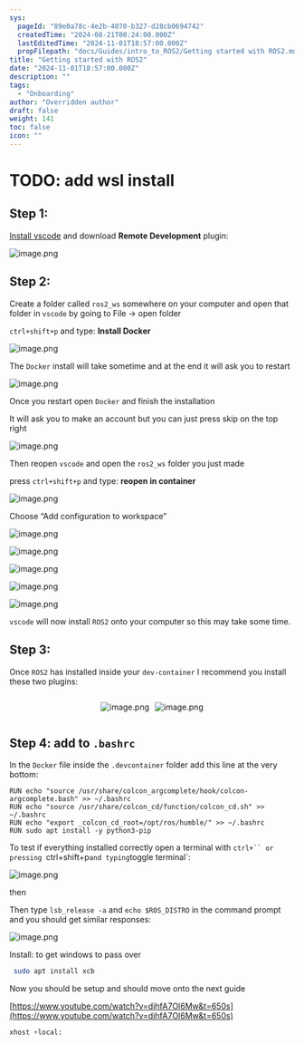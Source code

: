 ```yaml
---
sys:
  pageId: "89e0a78c-4e2b-4070-b327-d28cb0694742"
  createdTime: "2024-08-21T00:24:00.000Z"
  lastEditedTime: "2024-11-01T18:57:00.000Z"
  propFilepath: "docs/Guides/intro_to_ROS2/Getting started with ROS2.md"
title: "Getting started with ROS2"
date: "2024-11-01T18:57:00.000Z"
description: ""
tags:
  - "Onboarding"
author: "Overridden author"
draft: false
weight: 141
toc: false
icon: ""
---
```


# TODO: add wsl install

## Step 1:

[Install vscode](https://code.visualstudio.com/download) and download **Remote Development** plugin:

![image.png](https://prod-files-secure.s3.us-west-2.amazonaws.com/d518164a-d88e-44d1-a4ee-3adb3bd8bce0/efb52993-1881-4a40-b95e-6f020334f022/image.png?X-Amz-Algorithm=AWS4-HMAC-SHA256&X-Amz-Content-Sha256=UNSIGNED-PAYLOAD&X-Amz-Credential=ASIAZI2LB466W27RSUZG%2F20250430%2Fus-west-2%2Fs3%2Faws4_request&X-Amz-Date=20250430T220806Z&X-Amz-Expires=3600&X-Amz-Security-Token=IQoJb3JpZ2luX2VjEBYaCXVzLXdlc3QtMiJHMEUCICHVmdsWmSeFsqTJjwo2oTzajR%2BCIK0YxioyH32W9sUNAiEAoJy8hv9UhHUIplSj1irpb%2B30ykra8myoPF10l%2Fqp4DYqiAQIr%2F%2F%2F%2F%2F%2F%2F%2F%2F%2F%2FARAAGgw2Mzc0MjMxODM4MDUiDDRrKDvWZzow8LNwiircAx0WyevN4AMLC1H2AZFLZHaMLl1Jd%2Bijz%2FRgG%2FYtaYulJAaH1pgbtJ2w2YGXznX9PptFxYetQWQN6X9ReZZQ4Jk5Rl7A6nphEERdYqk%2B0RaU9TNGDp3KAFSvnO1iXDreluk9g68rtvHXGEO4jcwOyUms8xiAXOAj58bv9W715%2BEoq6w3gJYaArrky9jKBWR35%2BgRRZST9Bgx80tr1UggWhWQXfwErNXNT0%2B0ym%2FkT2bszyfcAgULEStlBL0dTUWC8iUUUfidLkbEfpQ5hgkVqnJelVaKigNOmp9gX5Rh8sUgf8SQGVaLyKOLdguk5T6pNLN%2BgvIKkH%2BNRSpwC9hrMndDTezGqbdOLRiSXIvxHr%2Fe12wU%2BTLdvKI1%2BTFS%2Frk9QamPqI8e4LA1GpSKAtLcSLqU712TKq1r0ggEKYUfaHHSpBz8VMOL17XrO2nzqrC3BH%2FbpUYwN%2FY0aerjbw0%2BI%2FXt2ACXgQkrQwpfxLtww5Jknzx9332PbZ4BijpVu3iDT5JwEKgbn9qFMPaczSSOFU3bRTmpdsKNb4xmzLH1JPf5HIXJ6TDyQ3%2FQylVwuypMa4bvIUdEH8ym7B87jY70ISO5UuiI1guzq%2F%2Bf%2BT8vciOPvLYitxbKglCuc1d0MKqvysAGOqUBYpFv9GqoH%2Bz6tFJdW8ZFVOZTbgxVC3tlr8zj5pMv5%2FcDSjZ4u2F5pDnDzuFRNutAAWq5BL%2FDoH8ONoseaku4gPt1l95cTQcvCaTTqorhjANFPa8kJcDjYChW6lSaIPOvBwA%2BWCrY%2B9dujz0yDsPxZ2Zf%2B9%2F0T2Px3ZTjtgSYj7khr9WADLfONNbAwSa7pvus1iXbbWqAwx%2BwfY8o3tA%2FL9uuJ1D9&X-Amz-Signature=2767f9c39e480f2ce72ae97a30565e99d38671c8260e1feae8dd63284a7a5163&X-Amz-SignedHeaders=host&x-id=GetObject)

## Step 2:

Create a folder called `ros2_ws` somewhere on your computer and open that folder in `vscode` by going to File → open folder 

`ctrl+shift+p` and type: **Install Docker**

![image.png](https://prod-files-secure.s3.us-west-2.amazonaws.com/d518164a-d88e-44d1-a4ee-3adb3bd8bce0/2269dc0e-1cd5-47ff-bceb-c04ad9b2eab0/image.png?X-Amz-Algorithm=AWS4-HMAC-SHA256&X-Amz-Content-Sha256=UNSIGNED-PAYLOAD&X-Amz-Credential=ASIAZI2LB466W27RSUZG%2F20250430%2Fus-west-2%2Fs3%2Faws4_request&X-Amz-Date=20250430T220806Z&X-Amz-Expires=3600&X-Amz-Security-Token=IQoJb3JpZ2luX2VjEBYaCXVzLXdlc3QtMiJHMEUCICHVmdsWmSeFsqTJjwo2oTzajR%2BCIK0YxioyH32W9sUNAiEAoJy8hv9UhHUIplSj1irpb%2B30ykra8myoPF10l%2Fqp4DYqiAQIr%2F%2F%2F%2F%2F%2F%2F%2F%2F%2F%2FARAAGgw2Mzc0MjMxODM4MDUiDDRrKDvWZzow8LNwiircAx0WyevN4AMLC1H2AZFLZHaMLl1Jd%2Bijz%2FRgG%2FYtaYulJAaH1pgbtJ2w2YGXznX9PptFxYetQWQN6X9ReZZQ4Jk5Rl7A6nphEERdYqk%2B0RaU9TNGDp3KAFSvnO1iXDreluk9g68rtvHXGEO4jcwOyUms8xiAXOAj58bv9W715%2BEoq6w3gJYaArrky9jKBWR35%2BgRRZST9Bgx80tr1UggWhWQXfwErNXNT0%2B0ym%2FkT2bszyfcAgULEStlBL0dTUWC8iUUUfidLkbEfpQ5hgkVqnJelVaKigNOmp9gX5Rh8sUgf8SQGVaLyKOLdguk5T6pNLN%2BgvIKkH%2BNRSpwC9hrMndDTezGqbdOLRiSXIvxHr%2Fe12wU%2BTLdvKI1%2BTFS%2Frk9QamPqI8e4LA1GpSKAtLcSLqU712TKq1r0ggEKYUfaHHSpBz8VMOL17XrO2nzqrC3BH%2FbpUYwN%2FY0aerjbw0%2BI%2FXt2ACXgQkrQwpfxLtww5Jknzx9332PbZ4BijpVu3iDT5JwEKgbn9qFMPaczSSOFU3bRTmpdsKNb4xmzLH1JPf5HIXJ6TDyQ3%2FQylVwuypMa4bvIUdEH8ym7B87jY70ISO5UuiI1guzq%2F%2Bf%2BT8vciOPvLYitxbKglCuc1d0MKqvysAGOqUBYpFv9GqoH%2Bz6tFJdW8ZFVOZTbgxVC3tlr8zj5pMv5%2FcDSjZ4u2F5pDnDzuFRNutAAWq5BL%2FDoH8ONoseaku4gPt1l95cTQcvCaTTqorhjANFPa8kJcDjYChW6lSaIPOvBwA%2BWCrY%2B9dujz0yDsPxZ2Zf%2B9%2F0T2Px3ZTjtgSYj7khr9WADLfONNbAwSa7pvus1iXbbWqAwx%2BwfY8o3tA%2FL9uuJ1D9&X-Amz-Signature=6c8b4b6b016eda883690e94590f3003baf83e30a810ff7a997008280cc8ee23c&X-Amz-SignedHeaders=host&x-id=GetObject)

The `Docker` install will take sometime and at the end it will ask you to restart

![image.png](https://prod-files-secure.s3.us-west-2.amazonaws.com/d518164a-d88e-44d1-a4ee-3adb3bd8bce0/ed233f78-be33-4b1f-b89c-9c346c0e961e/image.png?X-Amz-Algorithm=AWS4-HMAC-SHA256&X-Amz-Content-Sha256=UNSIGNED-PAYLOAD&X-Amz-Credential=ASIAZI2LB466W27RSUZG%2F20250430%2Fus-west-2%2Fs3%2Faws4_request&X-Amz-Date=20250430T220806Z&X-Amz-Expires=3600&X-Amz-Security-Token=IQoJb3JpZ2luX2VjEBYaCXVzLXdlc3QtMiJHMEUCICHVmdsWmSeFsqTJjwo2oTzajR%2BCIK0YxioyH32W9sUNAiEAoJy8hv9UhHUIplSj1irpb%2B30ykra8myoPF10l%2Fqp4DYqiAQIr%2F%2F%2F%2F%2F%2F%2F%2F%2F%2F%2FARAAGgw2Mzc0MjMxODM4MDUiDDRrKDvWZzow8LNwiircAx0WyevN4AMLC1H2AZFLZHaMLl1Jd%2Bijz%2FRgG%2FYtaYulJAaH1pgbtJ2w2YGXznX9PptFxYetQWQN6X9ReZZQ4Jk5Rl7A6nphEERdYqk%2B0RaU9TNGDp3KAFSvnO1iXDreluk9g68rtvHXGEO4jcwOyUms8xiAXOAj58bv9W715%2BEoq6w3gJYaArrky9jKBWR35%2BgRRZST9Bgx80tr1UggWhWQXfwErNXNT0%2B0ym%2FkT2bszyfcAgULEStlBL0dTUWC8iUUUfidLkbEfpQ5hgkVqnJelVaKigNOmp9gX5Rh8sUgf8SQGVaLyKOLdguk5T6pNLN%2BgvIKkH%2BNRSpwC9hrMndDTezGqbdOLRiSXIvxHr%2Fe12wU%2BTLdvKI1%2BTFS%2Frk9QamPqI8e4LA1GpSKAtLcSLqU712TKq1r0ggEKYUfaHHSpBz8VMOL17XrO2nzqrC3BH%2FbpUYwN%2FY0aerjbw0%2BI%2FXt2ACXgQkrQwpfxLtww5Jknzx9332PbZ4BijpVu3iDT5JwEKgbn9qFMPaczSSOFU3bRTmpdsKNb4xmzLH1JPf5HIXJ6TDyQ3%2FQylVwuypMa4bvIUdEH8ym7B87jY70ISO5UuiI1guzq%2F%2Bf%2BT8vciOPvLYitxbKglCuc1d0MKqvysAGOqUBYpFv9GqoH%2Bz6tFJdW8ZFVOZTbgxVC3tlr8zj5pMv5%2FcDSjZ4u2F5pDnDzuFRNutAAWq5BL%2FDoH8ONoseaku4gPt1l95cTQcvCaTTqorhjANFPa8kJcDjYChW6lSaIPOvBwA%2BWCrY%2B9dujz0yDsPxZ2Zf%2B9%2F0T2Px3ZTjtgSYj7khr9WADLfONNbAwSa7pvus1iXbbWqAwx%2BwfY8o3tA%2FL9uuJ1D9&X-Amz-Signature=228ed117fb92ef5b5cd1880f3370a83f108445228b9a9b463b9ce55895e368e5&X-Amz-SignedHeaders=host&x-id=GetObject)

Once you restart open `Docker` and finish the installation

It will ask you to make an account but you can just press skip on the top right

![image.png](https://prod-files-secure.s3.us-west-2.amazonaws.com/d518164a-d88e-44d1-a4ee-3adb3bd8bce0/21010ad9-1659-4fd9-9f59-9932a09b2a3d/image.png?X-Amz-Algorithm=AWS4-HMAC-SHA256&X-Amz-Content-Sha256=UNSIGNED-PAYLOAD&X-Amz-Credential=ASIAZI2LB466W27RSUZG%2F20250430%2Fus-west-2%2Fs3%2Faws4_request&X-Amz-Date=20250430T220806Z&X-Amz-Expires=3600&X-Amz-Security-Token=IQoJb3JpZ2luX2VjEBYaCXVzLXdlc3QtMiJHMEUCICHVmdsWmSeFsqTJjwo2oTzajR%2BCIK0YxioyH32W9sUNAiEAoJy8hv9UhHUIplSj1irpb%2B30ykra8myoPF10l%2Fqp4DYqiAQIr%2F%2F%2F%2F%2F%2F%2F%2F%2F%2F%2FARAAGgw2Mzc0MjMxODM4MDUiDDRrKDvWZzow8LNwiircAx0WyevN4AMLC1H2AZFLZHaMLl1Jd%2Bijz%2FRgG%2FYtaYulJAaH1pgbtJ2w2YGXznX9PptFxYetQWQN6X9ReZZQ4Jk5Rl7A6nphEERdYqk%2B0RaU9TNGDp3KAFSvnO1iXDreluk9g68rtvHXGEO4jcwOyUms8xiAXOAj58bv9W715%2BEoq6w3gJYaArrky9jKBWR35%2BgRRZST9Bgx80tr1UggWhWQXfwErNXNT0%2B0ym%2FkT2bszyfcAgULEStlBL0dTUWC8iUUUfidLkbEfpQ5hgkVqnJelVaKigNOmp9gX5Rh8sUgf8SQGVaLyKOLdguk5T6pNLN%2BgvIKkH%2BNRSpwC9hrMndDTezGqbdOLRiSXIvxHr%2Fe12wU%2BTLdvKI1%2BTFS%2Frk9QamPqI8e4LA1GpSKAtLcSLqU712TKq1r0ggEKYUfaHHSpBz8VMOL17XrO2nzqrC3BH%2FbpUYwN%2FY0aerjbw0%2BI%2FXt2ACXgQkrQwpfxLtww5Jknzx9332PbZ4BijpVu3iDT5JwEKgbn9qFMPaczSSOFU3bRTmpdsKNb4xmzLH1JPf5HIXJ6TDyQ3%2FQylVwuypMa4bvIUdEH8ym7B87jY70ISO5UuiI1guzq%2F%2Bf%2BT8vciOPvLYitxbKglCuc1d0MKqvysAGOqUBYpFv9GqoH%2Bz6tFJdW8ZFVOZTbgxVC3tlr8zj5pMv5%2FcDSjZ4u2F5pDnDzuFRNutAAWq5BL%2FDoH8ONoseaku4gPt1l95cTQcvCaTTqorhjANFPa8kJcDjYChW6lSaIPOvBwA%2BWCrY%2B9dujz0yDsPxZ2Zf%2B9%2F0T2Px3ZTjtgSYj7khr9WADLfONNbAwSa7pvus1iXbbWqAwx%2BwfY8o3tA%2FL9uuJ1D9&X-Amz-Signature=c7b97bbb0692114abf37d33e81fa472daa7ddc3fe79d6109d46894a5bdf83887&X-Amz-SignedHeaders=host&x-id=GetObject)

Then reopen `vscode` and open the `ros2_ws` folder you just made

press `ctrl+shift+p` and type: **reopen in container**

![image.png](https://prod-files-secure.s3.us-west-2.amazonaws.com/d518164a-d88e-44d1-a4ee-3adb3bd8bce0/4e93b8c2-41ad-488c-8095-c74205196118/image.png?X-Amz-Algorithm=AWS4-HMAC-SHA256&X-Amz-Content-Sha256=UNSIGNED-PAYLOAD&X-Amz-Credential=ASIAZI2LB466W27RSUZG%2F20250430%2Fus-west-2%2Fs3%2Faws4_request&X-Amz-Date=20250430T220806Z&X-Amz-Expires=3600&X-Amz-Security-Token=IQoJb3JpZ2luX2VjEBYaCXVzLXdlc3QtMiJHMEUCICHVmdsWmSeFsqTJjwo2oTzajR%2BCIK0YxioyH32W9sUNAiEAoJy8hv9UhHUIplSj1irpb%2B30ykra8myoPF10l%2Fqp4DYqiAQIr%2F%2F%2F%2F%2F%2F%2F%2F%2F%2F%2FARAAGgw2Mzc0MjMxODM4MDUiDDRrKDvWZzow8LNwiircAx0WyevN4AMLC1H2AZFLZHaMLl1Jd%2Bijz%2FRgG%2FYtaYulJAaH1pgbtJ2w2YGXznX9PptFxYetQWQN6X9ReZZQ4Jk5Rl7A6nphEERdYqk%2B0RaU9TNGDp3KAFSvnO1iXDreluk9g68rtvHXGEO4jcwOyUms8xiAXOAj58bv9W715%2BEoq6w3gJYaArrky9jKBWR35%2BgRRZST9Bgx80tr1UggWhWQXfwErNXNT0%2B0ym%2FkT2bszyfcAgULEStlBL0dTUWC8iUUUfidLkbEfpQ5hgkVqnJelVaKigNOmp9gX5Rh8sUgf8SQGVaLyKOLdguk5T6pNLN%2BgvIKkH%2BNRSpwC9hrMndDTezGqbdOLRiSXIvxHr%2Fe12wU%2BTLdvKI1%2BTFS%2Frk9QamPqI8e4LA1GpSKAtLcSLqU712TKq1r0ggEKYUfaHHSpBz8VMOL17XrO2nzqrC3BH%2FbpUYwN%2FY0aerjbw0%2BI%2FXt2ACXgQkrQwpfxLtww5Jknzx9332PbZ4BijpVu3iDT5JwEKgbn9qFMPaczSSOFU3bRTmpdsKNb4xmzLH1JPf5HIXJ6TDyQ3%2FQylVwuypMa4bvIUdEH8ym7B87jY70ISO5UuiI1guzq%2F%2Bf%2BT8vciOPvLYitxbKglCuc1d0MKqvysAGOqUBYpFv9GqoH%2Bz6tFJdW8ZFVOZTbgxVC3tlr8zj5pMv5%2FcDSjZ4u2F5pDnDzuFRNutAAWq5BL%2FDoH8ONoseaku4gPt1l95cTQcvCaTTqorhjANFPa8kJcDjYChW6lSaIPOvBwA%2BWCrY%2B9dujz0yDsPxZ2Zf%2B9%2F0T2Px3ZTjtgSYj7khr9WADLfONNbAwSa7pvus1iXbbWqAwx%2BwfY8o3tA%2FL9uuJ1D9&X-Amz-Signature=f09a031d86274c162889b18505f67db800c06495d9d781e460414071cc9a86e8&X-Amz-SignedHeaders=host&x-id=GetObject)

Choose “Add configuration to workspace”

![image.png](https://prod-files-secure.s3.us-west-2.amazonaws.com/d518164a-d88e-44d1-a4ee-3adb3bd8bce0/9560b282-5060-4989-ba37-97e7b2c22476/image.png?X-Amz-Algorithm=AWS4-HMAC-SHA256&X-Amz-Content-Sha256=UNSIGNED-PAYLOAD&X-Amz-Credential=ASIAZI2LB466W27RSUZG%2F20250430%2Fus-west-2%2Fs3%2Faws4_request&X-Amz-Date=20250430T220806Z&X-Amz-Expires=3600&X-Amz-Security-Token=IQoJb3JpZ2luX2VjEBYaCXVzLXdlc3QtMiJHMEUCICHVmdsWmSeFsqTJjwo2oTzajR%2BCIK0YxioyH32W9sUNAiEAoJy8hv9UhHUIplSj1irpb%2B30ykra8myoPF10l%2Fqp4DYqiAQIr%2F%2F%2F%2F%2F%2F%2F%2F%2F%2F%2FARAAGgw2Mzc0MjMxODM4MDUiDDRrKDvWZzow8LNwiircAx0WyevN4AMLC1H2AZFLZHaMLl1Jd%2Bijz%2FRgG%2FYtaYulJAaH1pgbtJ2w2YGXznX9PptFxYetQWQN6X9ReZZQ4Jk5Rl7A6nphEERdYqk%2B0RaU9TNGDp3KAFSvnO1iXDreluk9g68rtvHXGEO4jcwOyUms8xiAXOAj58bv9W715%2BEoq6w3gJYaArrky9jKBWR35%2BgRRZST9Bgx80tr1UggWhWQXfwErNXNT0%2B0ym%2FkT2bszyfcAgULEStlBL0dTUWC8iUUUfidLkbEfpQ5hgkVqnJelVaKigNOmp9gX5Rh8sUgf8SQGVaLyKOLdguk5T6pNLN%2BgvIKkH%2BNRSpwC9hrMndDTezGqbdOLRiSXIvxHr%2Fe12wU%2BTLdvKI1%2BTFS%2Frk9QamPqI8e4LA1GpSKAtLcSLqU712TKq1r0ggEKYUfaHHSpBz8VMOL17XrO2nzqrC3BH%2FbpUYwN%2FY0aerjbw0%2BI%2FXt2ACXgQkrQwpfxLtww5Jknzx9332PbZ4BijpVu3iDT5JwEKgbn9qFMPaczSSOFU3bRTmpdsKNb4xmzLH1JPf5HIXJ6TDyQ3%2FQylVwuypMa4bvIUdEH8ym7B87jY70ISO5UuiI1guzq%2F%2Bf%2BT8vciOPvLYitxbKglCuc1d0MKqvysAGOqUBYpFv9GqoH%2Bz6tFJdW8ZFVOZTbgxVC3tlr8zj5pMv5%2FcDSjZ4u2F5pDnDzuFRNutAAWq5BL%2FDoH8ONoseaku4gPt1l95cTQcvCaTTqorhjANFPa8kJcDjYChW6lSaIPOvBwA%2BWCrY%2B9dujz0yDsPxZ2Zf%2B9%2F0T2Px3ZTjtgSYj7khr9WADLfONNbAwSa7pvus1iXbbWqAwx%2BwfY8o3tA%2FL9uuJ1D9&X-Amz-Signature=71ec04e82ce9d55a7577f48eaae6b7650323ccd2f142570937baa62d79090222&X-Amz-SignedHeaders=host&x-id=GetObject)

![image.png](https://prod-files-secure.s3.us-west-2.amazonaws.com/d518164a-d88e-44d1-a4ee-3adb3bd8bce0/2ee63f81-886b-48e8-a553-dc6e5eac99e4/image.png?X-Amz-Algorithm=AWS4-HMAC-SHA256&X-Amz-Content-Sha256=UNSIGNED-PAYLOAD&X-Amz-Credential=ASIAZI2LB466W27RSUZG%2F20250430%2Fus-west-2%2Fs3%2Faws4_request&X-Amz-Date=20250430T220806Z&X-Amz-Expires=3600&X-Amz-Security-Token=IQoJb3JpZ2luX2VjEBYaCXVzLXdlc3QtMiJHMEUCICHVmdsWmSeFsqTJjwo2oTzajR%2BCIK0YxioyH32W9sUNAiEAoJy8hv9UhHUIplSj1irpb%2B30ykra8myoPF10l%2Fqp4DYqiAQIr%2F%2F%2F%2F%2F%2F%2F%2F%2F%2F%2FARAAGgw2Mzc0MjMxODM4MDUiDDRrKDvWZzow8LNwiircAx0WyevN4AMLC1H2AZFLZHaMLl1Jd%2Bijz%2FRgG%2FYtaYulJAaH1pgbtJ2w2YGXznX9PptFxYetQWQN6X9ReZZQ4Jk5Rl7A6nphEERdYqk%2B0RaU9TNGDp3KAFSvnO1iXDreluk9g68rtvHXGEO4jcwOyUms8xiAXOAj58bv9W715%2BEoq6w3gJYaArrky9jKBWR35%2BgRRZST9Bgx80tr1UggWhWQXfwErNXNT0%2B0ym%2FkT2bszyfcAgULEStlBL0dTUWC8iUUUfidLkbEfpQ5hgkVqnJelVaKigNOmp9gX5Rh8sUgf8SQGVaLyKOLdguk5T6pNLN%2BgvIKkH%2BNRSpwC9hrMndDTezGqbdOLRiSXIvxHr%2Fe12wU%2BTLdvKI1%2BTFS%2Frk9QamPqI8e4LA1GpSKAtLcSLqU712TKq1r0ggEKYUfaHHSpBz8VMOL17XrO2nzqrC3BH%2FbpUYwN%2FY0aerjbw0%2BI%2FXt2ACXgQkrQwpfxLtww5Jknzx9332PbZ4BijpVu3iDT5JwEKgbn9qFMPaczSSOFU3bRTmpdsKNb4xmzLH1JPf5HIXJ6TDyQ3%2FQylVwuypMa4bvIUdEH8ym7B87jY70ISO5UuiI1guzq%2F%2Bf%2BT8vciOPvLYitxbKglCuc1d0MKqvysAGOqUBYpFv9GqoH%2Bz6tFJdW8ZFVOZTbgxVC3tlr8zj5pMv5%2FcDSjZ4u2F5pDnDzuFRNutAAWq5BL%2FDoH8ONoseaku4gPt1l95cTQcvCaTTqorhjANFPa8kJcDjYChW6lSaIPOvBwA%2BWCrY%2B9dujz0yDsPxZ2Zf%2B9%2F0T2Px3ZTjtgSYj7khr9WADLfONNbAwSa7pvus1iXbbWqAwx%2BwfY8o3tA%2FL9uuJ1D9&X-Amz-Signature=54d7379cef2263cd7cd909a3dae96ea6129a23060567809fd05d467d93ce46a9&X-Amz-SignedHeaders=host&x-id=GetObject)

![image.png](https://prod-files-secure.s3.us-west-2.amazonaws.com/d518164a-d88e-44d1-a4ee-3adb3bd8bce0/ae1580b2-b048-407e-aed9-b584224a7a04/image.png?X-Amz-Algorithm=AWS4-HMAC-SHA256&X-Amz-Content-Sha256=UNSIGNED-PAYLOAD&X-Amz-Credential=ASIAZI2LB466W27RSUZG%2F20250430%2Fus-west-2%2Fs3%2Faws4_request&X-Amz-Date=20250430T220806Z&X-Amz-Expires=3600&X-Amz-Security-Token=IQoJb3JpZ2luX2VjEBYaCXVzLXdlc3QtMiJHMEUCICHVmdsWmSeFsqTJjwo2oTzajR%2BCIK0YxioyH32W9sUNAiEAoJy8hv9UhHUIplSj1irpb%2B30ykra8myoPF10l%2Fqp4DYqiAQIr%2F%2F%2F%2F%2F%2F%2F%2F%2F%2F%2FARAAGgw2Mzc0MjMxODM4MDUiDDRrKDvWZzow8LNwiircAx0WyevN4AMLC1H2AZFLZHaMLl1Jd%2Bijz%2FRgG%2FYtaYulJAaH1pgbtJ2w2YGXznX9PptFxYetQWQN6X9ReZZQ4Jk5Rl7A6nphEERdYqk%2B0RaU9TNGDp3KAFSvnO1iXDreluk9g68rtvHXGEO4jcwOyUms8xiAXOAj58bv9W715%2BEoq6w3gJYaArrky9jKBWR35%2BgRRZST9Bgx80tr1UggWhWQXfwErNXNT0%2B0ym%2FkT2bszyfcAgULEStlBL0dTUWC8iUUUfidLkbEfpQ5hgkVqnJelVaKigNOmp9gX5Rh8sUgf8SQGVaLyKOLdguk5T6pNLN%2BgvIKkH%2BNRSpwC9hrMndDTezGqbdOLRiSXIvxHr%2Fe12wU%2BTLdvKI1%2BTFS%2Frk9QamPqI8e4LA1GpSKAtLcSLqU712TKq1r0ggEKYUfaHHSpBz8VMOL17XrO2nzqrC3BH%2FbpUYwN%2FY0aerjbw0%2BI%2FXt2ACXgQkrQwpfxLtww5Jknzx9332PbZ4BijpVu3iDT5JwEKgbn9qFMPaczSSOFU3bRTmpdsKNb4xmzLH1JPf5HIXJ6TDyQ3%2FQylVwuypMa4bvIUdEH8ym7B87jY70ISO5UuiI1guzq%2F%2Bf%2BT8vciOPvLYitxbKglCuc1d0MKqvysAGOqUBYpFv9GqoH%2Bz6tFJdW8ZFVOZTbgxVC3tlr8zj5pMv5%2FcDSjZ4u2F5pDnDzuFRNutAAWq5BL%2FDoH8ONoseaku4gPt1l95cTQcvCaTTqorhjANFPa8kJcDjYChW6lSaIPOvBwA%2BWCrY%2B9dujz0yDsPxZ2Zf%2B9%2F0T2Px3ZTjtgSYj7khr9WADLfONNbAwSa7pvus1iXbbWqAwx%2BwfY8o3tA%2FL9uuJ1D9&X-Amz-Signature=b4db304be6bb3aaa878ebd02400a8bc892491d3b3570f6be1d5fb4b765d68d7c&X-Amz-SignedHeaders=host&x-id=GetObject)

![image.png](https://prod-files-secure.s3.us-west-2.amazonaws.com/d518164a-d88e-44d1-a4ee-3adb3bd8bce0/53255b28-f75e-430f-b9e3-c0ac8577e42b/image.png?X-Amz-Algorithm=AWS4-HMAC-SHA256&X-Amz-Content-Sha256=UNSIGNED-PAYLOAD&X-Amz-Credential=ASIAZI2LB466W27RSUZG%2F20250430%2Fus-west-2%2Fs3%2Faws4_request&X-Amz-Date=20250430T220806Z&X-Amz-Expires=3600&X-Amz-Security-Token=IQoJb3JpZ2luX2VjEBYaCXVzLXdlc3QtMiJHMEUCICHVmdsWmSeFsqTJjwo2oTzajR%2BCIK0YxioyH32W9sUNAiEAoJy8hv9UhHUIplSj1irpb%2B30ykra8myoPF10l%2Fqp4DYqiAQIr%2F%2F%2F%2F%2F%2F%2F%2F%2F%2F%2FARAAGgw2Mzc0MjMxODM4MDUiDDRrKDvWZzow8LNwiircAx0WyevN4AMLC1H2AZFLZHaMLl1Jd%2Bijz%2FRgG%2FYtaYulJAaH1pgbtJ2w2YGXznX9PptFxYetQWQN6X9ReZZQ4Jk5Rl7A6nphEERdYqk%2B0RaU9TNGDp3KAFSvnO1iXDreluk9g68rtvHXGEO4jcwOyUms8xiAXOAj58bv9W715%2BEoq6w3gJYaArrky9jKBWR35%2BgRRZST9Bgx80tr1UggWhWQXfwErNXNT0%2B0ym%2FkT2bszyfcAgULEStlBL0dTUWC8iUUUfidLkbEfpQ5hgkVqnJelVaKigNOmp9gX5Rh8sUgf8SQGVaLyKOLdguk5T6pNLN%2BgvIKkH%2BNRSpwC9hrMndDTezGqbdOLRiSXIvxHr%2Fe12wU%2BTLdvKI1%2BTFS%2Frk9QamPqI8e4LA1GpSKAtLcSLqU712TKq1r0ggEKYUfaHHSpBz8VMOL17XrO2nzqrC3BH%2FbpUYwN%2FY0aerjbw0%2BI%2FXt2ACXgQkrQwpfxLtww5Jknzx9332PbZ4BijpVu3iDT5JwEKgbn9qFMPaczSSOFU3bRTmpdsKNb4xmzLH1JPf5HIXJ6TDyQ3%2FQylVwuypMa4bvIUdEH8ym7B87jY70ISO5UuiI1guzq%2F%2Bf%2BT8vciOPvLYitxbKglCuc1d0MKqvysAGOqUBYpFv9GqoH%2Bz6tFJdW8ZFVOZTbgxVC3tlr8zj5pMv5%2FcDSjZ4u2F5pDnDzuFRNutAAWq5BL%2FDoH8ONoseaku4gPt1l95cTQcvCaTTqorhjANFPa8kJcDjYChW6lSaIPOvBwA%2BWCrY%2B9dujz0yDsPxZ2Zf%2B9%2F0T2Px3ZTjtgSYj7khr9WADLfONNbAwSa7pvus1iXbbWqAwx%2BwfY8o3tA%2FL9uuJ1D9&X-Amz-Signature=f785da974816bd0e4433fb85cc375e32c6dd08865b229906dd4f0b67021a2651&X-Amz-SignedHeaders=host&x-id=GetObject)

![image.png](https://prod-files-secure.s3.us-west-2.amazonaws.com/d518164a-d88e-44d1-a4ee-3adb3bd8bce0/7c562767-5af9-4ffb-97d1-327bcdf4ee00/image.png?X-Amz-Algorithm=AWS4-HMAC-SHA256&X-Amz-Content-Sha256=UNSIGNED-PAYLOAD&X-Amz-Credential=ASIAZI2LB466W27RSUZG%2F20250430%2Fus-west-2%2Fs3%2Faws4_request&X-Amz-Date=20250430T220806Z&X-Amz-Expires=3600&X-Amz-Security-Token=IQoJb3JpZ2luX2VjEBYaCXVzLXdlc3QtMiJHMEUCICHVmdsWmSeFsqTJjwo2oTzajR%2BCIK0YxioyH32W9sUNAiEAoJy8hv9UhHUIplSj1irpb%2B30ykra8myoPF10l%2Fqp4DYqiAQIr%2F%2F%2F%2F%2F%2F%2F%2F%2F%2F%2FARAAGgw2Mzc0MjMxODM4MDUiDDRrKDvWZzow8LNwiircAx0WyevN4AMLC1H2AZFLZHaMLl1Jd%2Bijz%2FRgG%2FYtaYulJAaH1pgbtJ2w2YGXznX9PptFxYetQWQN6X9ReZZQ4Jk5Rl7A6nphEERdYqk%2B0RaU9TNGDp3KAFSvnO1iXDreluk9g68rtvHXGEO4jcwOyUms8xiAXOAj58bv9W715%2BEoq6w3gJYaArrky9jKBWR35%2BgRRZST9Bgx80tr1UggWhWQXfwErNXNT0%2B0ym%2FkT2bszyfcAgULEStlBL0dTUWC8iUUUfidLkbEfpQ5hgkVqnJelVaKigNOmp9gX5Rh8sUgf8SQGVaLyKOLdguk5T6pNLN%2BgvIKkH%2BNRSpwC9hrMndDTezGqbdOLRiSXIvxHr%2Fe12wU%2BTLdvKI1%2BTFS%2Frk9QamPqI8e4LA1GpSKAtLcSLqU712TKq1r0ggEKYUfaHHSpBz8VMOL17XrO2nzqrC3BH%2FbpUYwN%2FY0aerjbw0%2BI%2FXt2ACXgQkrQwpfxLtww5Jknzx9332PbZ4BijpVu3iDT5JwEKgbn9qFMPaczSSOFU3bRTmpdsKNb4xmzLH1JPf5HIXJ6TDyQ3%2FQylVwuypMa4bvIUdEH8ym7B87jY70ISO5UuiI1guzq%2F%2Bf%2BT8vciOPvLYitxbKglCuc1d0MKqvysAGOqUBYpFv9GqoH%2Bz6tFJdW8ZFVOZTbgxVC3tlr8zj5pMv5%2FcDSjZ4u2F5pDnDzuFRNutAAWq5BL%2FDoH8ONoseaku4gPt1l95cTQcvCaTTqorhjANFPa8kJcDjYChW6lSaIPOvBwA%2BWCrY%2B9dujz0yDsPxZ2Zf%2B9%2F0T2Px3ZTjtgSYj7khr9WADLfONNbAwSa7pvus1iXbbWqAwx%2BwfY8o3tA%2FL9uuJ1D9&X-Amz-Signature=ad0b54336870c07302a0f368a3258bf2ba928395714c3e8178c8c9e88090e2aa&X-Amz-SignedHeaders=host&x-id=GetObject)

`vscode` will now install `ROS2` onto your computer so this may take some time.

## Step 3:

Once `ROS2` has installed inside your `dev-container` I recommend you install these two plugins:

<div style="display: flex;flex-direction: row; column-gap:10px; max-width: 630px;justify-content: center;">
<div>

![image.png](https://prod-files-secure.s3.us-west-2.amazonaws.com/d518164a-d88e-44d1-a4ee-3adb3bd8bce0/3fc3d550-5a54-4ba1-ba6b-faa01cdb7369/image.png?X-Amz-Algorithm=AWS4-HMAC-SHA256&X-Amz-Content-Sha256=UNSIGNED-PAYLOAD&X-Amz-Credential=ASIAZI2LB466U5EX3JGU%2F20250430%2Fus-west-2%2Fs3%2Faws4_request&X-Amz-Date=20250430T220807Z&X-Amz-Expires=3600&X-Amz-Security-Token=IQoJb3JpZ2luX2VjEBYaCXVzLXdlc3QtMiJGMEQCIBvMnjtqedx%2BMHjwNMfxyEMq8y7hSUYt6ivVzVA0FlsfAiB%2FypbTyoxTNjrFWZ%2BaQy6hozu1MKVqxDeTnZkj4c2pSCqIBAiv%2F%2F%2F%2F%2F%2F%2F%2F%2F%2F8BEAAaDDYzNzQyMzE4MzgwNSIMHCzMVVZTdkwDogwjKtwD9d2uYijO0eI2opa%2BE0Rd5nOzID2OGaUTTsjZEoeQtJPdrwySENJgrI%2B935cphgkWUIB6RPPjjJ3NrqIIJ%2BpanHydRFzfCLr9LMy6%2FSYWnJzySZORoHclLS5yPpsDiFfKJqZVn6LeS03XqovGwBtCOm6%2F3KZ3LikBkqDk%2BkzhhFs8lSSqtw9O4PoEETtX41A11KQLV4YiK3m5wH8u%2BcKH5dXMqWrHB1B7S4oCuM%2FYRsfuEGF%2FUc9tj5FCI7a%2BCUm6hpn4okuTmNhdkzTZEc6sOkI3b0oHA2siebw2NqHSCG4aGnOgDBTKpCZVCly6S2Gnfsx8dIxCgZRxy6utOPHCFhTgB9Fj7hvTWx1Gvc5vPibHcAJXUuA0HbUVHb7NJYsp48x6EIOOrsRGwYwy4KMP0pa5N05E7Lyu%2Fq0O0sYOoyOgWK%2BxDjIndqhSD1jG7hkDnJ4nHlBO3M%2BVYd1H%2BIk1pJvR5NRrHkoFBuWZ%2FHDsX%2BGVv3V9Eo1SbVfzTIMRLGsisVuVkb44lJFw5ddBhBR6GVdsJJDtiQ2s5Q%2BOmnWJyumXd52uTnLc8P4Dm4kUeEOsPgctCgTn1%2FV7fFflCaaaN1GDwswivyaB4p%2BuYc3c2qlASbGe0ZTbiGzCYfYwxa%2FKwAY6pgG7qUJoW7A1sr8hCO3HZlUQCQEfUpP4V%2BJAmik1aOGXXwGjbSLiW8GXzaC4Akck6ts%2BuH%2FcG%2Fz0Bx%2FpumnBV08MPATjCWn1pV%2FQHJL2h%2BY7odZGJ5J%2BDMe0fk8TFYuKXNB8e6sGrPDisFDsmW%2Fbn5O%2FanXF4DFFk92ygRMZqCQM7MRwF%2FmlF8Hzk1LAj3vajSnNu6Ct7CjyfAFMUmJPsaHm85cnWZ7%2F&X-Amz-Signature=a97a2c8fcdf6b3c22d1bf5121ade49c0d1fef8e521f5891e10aa1e73a92861ff&X-Amz-SignedHeaders=host&x-id=GetObject)

</div>
<div>

![image.png](https://prod-files-secure.s3.us-west-2.amazonaws.com/d518164a-d88e-44d1-a4ee-3adb3bd8bce0/d994cc66-13c2-4093-a5a3-f84cf4601a82/image.png?X-Amz-Algorithm=AWS4-HMAC-SHA256&X-Amz-Content-Sha256=UNSIGNED-PAYLOAD&X-Amz-Credential=ASIAZI2LB466XO4B4TFH%2F20250430%2Fus-west-2%2Fs3%2Faws4_request&X-Amz-Date=20250430T220808Z&X-Amz-Expires=3600&X-Amz-Security-Token=IQoJb3JpZ2luX2VjEBYaCXVzLXdlc3QtMiJHMEUCIQCkTw%2BtLe1NOFYMBrZVGSlMo3wrPoEJn2TaJ76Wm31M%2BwIgbHQX%2FfT8MfmRCc3QFjcOFolqxQk%2Br1A4%2FwKr2zRapUYqiAQIr%2F%2F%2F%2F%2F%2F%2F%2F%2F%2F%2FARAAGgw2Mzc0MjMxODM4MDUiDKc%2BXL1J2itlhycY%2BircA0zjvUJ%2BuTX%2FtdyF4AG6mgfNH3LpFvbs54uOur8Bro9INNISSvjZ%2FBtPnpvRRB%2Bn%2Fa%2BSOs0HGti5eQHV%2B0zOhBTXSpT5Pg9Sp29XKpVxgGOF7EMliJZJiJGzpUo2gHnnujXkNRtDColAyxzZ3r7WkPr1HDjYULaA0TQlemCp1fWvkDa0ggQBDIrAf9WLcSEcfhUMdZ2WoNVSx0v9LLHJu%2F2gTP9zDCaKjc59xybcM%2FAjkWmCRnceRjsaLIi50UV861Z11eDmgaX%2BvIakldN6cmTooQgvrnJIj1NVFhDLPN7yf09abLRR8FuqNIRA4lOCdI%2BbRRqZ3zDRmUwhzlu9Ocsj99cF8OZTaRCsyx16cML%2FMybSdC7ZcCGpBqgQ0XV54oikZ6QdKwH%2BW88C5QVlzv%2FJ7Uq8Il3d85HV0Caiatd%2BezHoK3Vw4zDGIlCqU97EHI6Qd%2FQojWb8tg8FMxqkHDvkKPDrbjXp2m4igmUaRnhDgqYNHcqfs4hzzusj1274TF%2BCUE5kC0an11tjDO8KXgKi4M0WrfslG0IQ8AgOC6EEw7F7p7QUgGvDlYlIZZhrybLdU6jlJSNo1hOtQGAZlPsRstyGg86k3BBUJygdGq9Dgdq2%2FWTjlSJt%2FbuZMKuvysAGOqUBQy2NZtq2V5Zw3eKyjm5hvn61H4VwsoujlFP1NG3wm32wzTkKnSz8ZnwMg%2BAnq0w2UNKVpwMvCxLEza6X32cQp9Rowme9ovB4Z1dH13XkzfZlskKSn6UFoZgceZwmAt802Nt9fyIFC1G1Mwz634kj0F7kj92yzqOaT9UtXgLnyb6qylKnNugdBB%2BUEVTr8iFCXTYvLPU1F0eCwp%2BLoQojhRJZJ26m&X-Amz-Signature=b9332b3fd9b3e34f2d5313bc375d28e84eacb8c66a8174613e25332478c359ea&X-Amz-SignedHeaders=host&x-id=GetObject)

</div>
</div>

## Step 4: add to `.bashrc`

In the `Docker` file inside the `.devcontainer` folder add this line at the very bottom: 

```docker
RUN echo "source /usr/share/colcon_argcomplete/hook/colcon-argcomplete.bash" >> ~/.bashrc
RUN echo "source /usr/share/colcon_cd/function/colcon_cd.sh" >> ~/.bashrc
RUN echo "export _colcon_cd_root=/opt/ros/humble/" >> ~/.bashrc
RUN sudo apt install -y python3-pip 
```

To test if everything installed correctly open a terminal with `ctrl+`` or pressing `ctrl+shift+p` and typing `toggle terminal`:

![image.png](https://prod-files-secure.s3.us-west-2.amazonaws.com/d518164a-d88e-44d1-a4ee-3adb3bd8bce0/6a4943d8-b04e-4c02-9a58-775f3384d1a5/image.png?X-Amz-Algorithm=AWS4-HMAC-SHA256&X-Amz-Content-Sha256=UNSIGNED-PAYLOAD&X-Amz-Credential=ASIAZI2LB466W27RSUZG%2F20250430%2Fus-west-2%2Fs3%2Faws4_request&X-Amz-Date=20250430T220806Z&X-Amz-Expires=3600&X-Amz-Security-Token=IQoJb3JpZ2luX2VjEBYaCXVzLXdlc3QtMiJHMEUCICHVmdsWmSeFsqTJjwo2oTzajR%2BCIK0YxioyH32W9sUNAiEAoJy8hv9UhHUIplSj1irpb%2B30ykra8myoPF10l%2Fqp4DYqiAQIr%2F%2F%2F%2F%2F%2F%2F%2F%2F%2F%2FARAAGgw2Mzc0MjMxODM4MDUiDDRrKDvWZzow8LNwiircAx0WyevN4AMLC1H2AZFLZHaMLl1Jd%2Bijz%2FRgG%2FYtaYulJAaH1pgbtJ2w2YGXznX9PptFxYetQWQN6X9ReZZQ4Jk5Rl7A6nphEERdYqk%2B0RaU9TNGDp3KAFSvnO1iXDreluk9g68rtvHXGEO4jcwOyUms8xiAXOAj58bv9W715%2BEoq6w3gJYaArrky9jKBWR35%2BgRRZST9Bgx80tr1UggWhWQXfwErNXNT0%2B0ym%2FkT2bszyfcAgULEStlBL0dTUWC8iUUUfidLkbEfpQ5hgkVqnJelVaKigNOmp9gX5Rh8sUgf8SQGVaLyKOLdguk5T6pNLN%2BgvIKkH%2BNRSpwC9hrMndDTezGqbdOLRiSXIvxHr%2Fe12wU%2BTLdvKI1%2BTFS%2Frk9QamPqI8e4LA1GpSKAtLcSLqU712TKq1r0ggEKYUfaHHSpBz8VMOL17XrO2nzqrC3BH%2FbpUYwN%2FY0aerjbw0%2BI%2FXt2ACXgQkrQwpfxLtww5Jknzx9332PbZ4BijpVu3iDT5JwEKgbn9qFMPaczSSOFU3bRTmpdsKNb4xmzLH1JPf5HIXJ6TDyQ3%2FQylVwuypMa4bvIUdEH8ym7B87jY70ISO5UuiI1guzq%2F%2Bf%2BT8vciOPvLYitxbKglCuc1d0MKqvysAGOqUBYpFv9GqoH%2Bz6tFJdW8ZFVOZTbgxVC3tlr8zj5pMv5%2FcDSjZ4u2F5pDnDzuFRNutAAWq5BL%2FDoH8ONoseaku4gPt1l95cTQcvCaTTqorhjANFPa8kJcDjYChW6lSaIPOvBwA%2BWCrY%2B9dujz0yDsPxZ2Zf%2B9%2F0T2Px3ZTjtgSYj7khr9WADLfONNbAwSa7pvus1iXbbWqAwx%2BwfY8o3tA%2FL9uuJ1D9&X-Amz-Signature=6a473bbec6b58c75f97b1edc47e2fb4e4eedb31ce91f8ad4f7ed8a3276d5444c&X-Amz-SignedHeaders=host&x-id=GetObject)

then 

Then type `lsb_release -a` and `echo $ROS_DISTRO` in the command prompt and you should get similar responses:

![image.png](https://prod-files-secure.s3.us-west-2.amazonaws.com/d518164a-d88e-44d1-a4ee-3adb3bd8bce0/3e635dec-a805-4e85-8b9e-d000e5b71a4e/image.png?X-Amz-Algorithm=AWS4-HMAC-SHA256&X-Amz-Content-Sha256=UNSIGNED-PAYLOAD&X-Amz-Credential=ASIAZI2LB466W27RSUZG%2F20250430%2Fus-west-2%2Fs3%2Faws4_request&X-Amz-Date=20250430T220806Z&X-Amz-Expires=3600&X-Amz-Security-Token=IQoJb3JpZ2luX2VjEBYaCXVzLXdlc3QtMiJHMEUCICHVmdsWmSeFsqTJjwo2oTzajR%2BCIK0YxioyH32W9sUNAiEAoJy8hv9UhHUIplSj1irpb%2B30ykra8myoPF10l%2Fqp4DYqiAQIr%2F%2F%2F%2F%2F%2F%2F%2F%2F%2F%2FARAAGgw2Mzc0MjMxODM4MDUiDDRrKDvWZzow8LNwiircAx0WyevN4AMLC1H2AZFLZHaMLl1Jd%2Bijz%2FRgG%2FYtaYulJAaH1pgbtJ2w2YGXznX9PptFxYetQWQN6X9ReZZQ4Jk5Rl7A6nphEERdYqk%2B0RaU9TNGDp3KAFSvnO1iXDreluk9g68rtvHXGEO4jcwOyUms8xiAXOAj58bv9W715%2BEoq6w3gJYaArrky9jKBWR35%2BgRRZST9Bgx80tr1UggWhWQXfwErNXNT0%2B0ym%2FkT2bszyfcAgULEStlBL0dTUWC8iUUUfidLkbEfpQ5hgkVqnJelVaKigNOmp9gX5Rh8sUgf8SQGVaLyKOLdguk5T6pNLN%2BgvIKkH%2BNRSpwC9hrMndDTezGqbdOLRiSXIvxHr%2Fe12wU%2BTLdvKI1%2BTFS%2Frk9QamPqI8e4LA1GpSKAtLcSLqU712TKq1r0ggEKYUfaHHSpBz8VMOL17XrO2nzqrC3BH%2FbpUYwN%2FY0aerjbw0%2BI%2FXt2ACXgQkrQwpfxLtww5Jknzx9332PbZ4BijpVu3iDT5JwEKgbn9qFMPaczSSOFU3bRTmpdsKNb4xmzLH1JPf5HIXJ6TDyQ3%2FQylVwuypMa4bvIUdEH8ym7B87jY70ISO5UuiI1guzq%2F%2Bf%2BT8vciOPvLYitxbKglCuc1d0MKqvysAGOqUBYpFv9GqoH%2Bz6tFJdW8ZFVOZTbgxVC3tlr8zj5pMv5%2FcDSjZ4u2F5pDnDzuFRNutAAWq5BL%2FDoH8ONoseaku4gPt1l95cTQcvCaTTqorhjANFPa8kJcDjYChW6lSaIPOvBwA%2BWCrY%2B9dujz0yDsPxZ2Zf%2B9%2F0T2Px3ZTjtgSYj7khr9WADLfONNbAwSa7pvus1iXbbWqAwx%2BwfY8o3tA%2FL9uuJ1D9&X-Amz-Signature=26a18ec589232eac499838b58f83bc4cde1b677302f6c74de012382ac1a738b9&X-Amz-SignedHeaders=host&x-id=GetObject)

Install:  to get windows to pass over

```bash
 sudo apt install xcb
```

Now you should be setup and should move onto the next guide 

[https://www.youtube.com/watch?v=dihfA7Ol6Mw&t=650s](https://www.youtube.com/watch?v=dihfA7Ol6Mw&t=650s)

```python
xhost +local:
```
